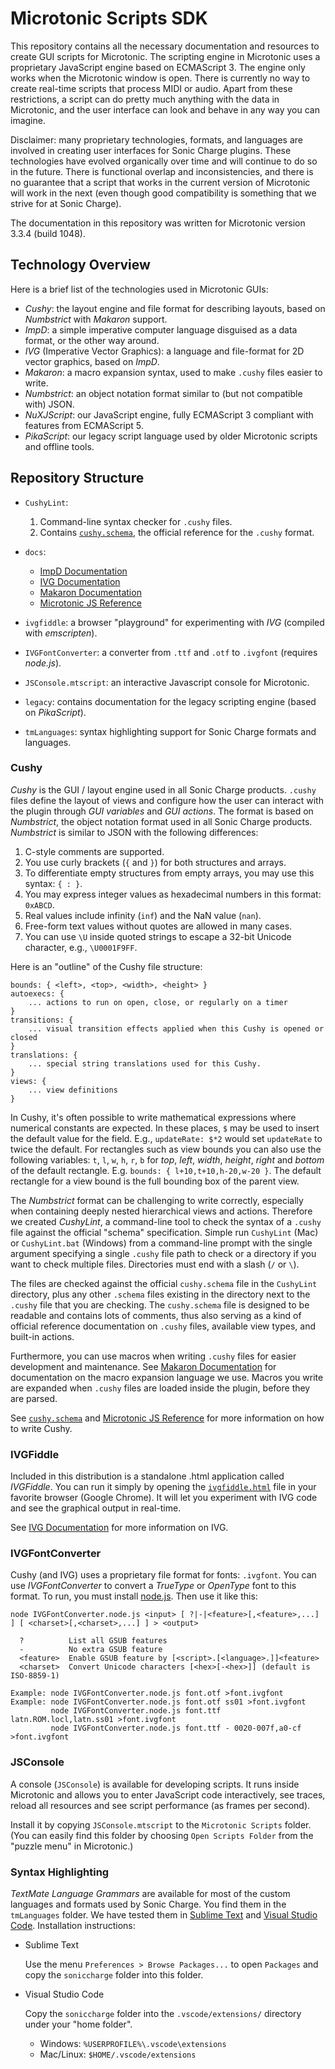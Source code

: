 # Microtonic Scripts SDK

This repository contains all the necessary documentation and resources to create GUI scripts for Microtonic. The
scripting engine in Microtonic uses a proprietary JavaScript engine based on ECMAScript 3. The engine only works when
the Microtonic window is open. There is currently no way to create real-time scripts that process MIDI or audio. Apart
from these restrictions, a script can do pretty much anything with the data in Microtonic, and the user interface can
look and behave in any way you can imagine.

Disclaimer: many proprietary technologies, formats, and languages are involved in creating user interfaces for
Sonic Charge plugins. These technologies have evolved organically over time and will continue to do so in the future.
There is functional overlap and inconsistencies, and there is no guarantee that a script that works in the current
version of Microtonic will work in the next (even though good compatibility is something that we strive for at
Sonic Charge).

The documentation in this repository was written for Microtonic version 3.3.4 (build 1048).

## Technology Overview

Here is a brief list of the technologies used in Microtonic GUIs:

- _Cushy_: the layout engine and file format for describing layouts, based on _Numbstrict_ with _Makaron_ support.
- _ImpD_: a simple imperative computer language disguised as a data format, or the other way around.
- _IVG_ (Imperative Vector Graphics): a language and file-format for 2D vector graphics, based on _ImpD_.
- _Makaron_: a macro expansion syntax, used to make `.cushy` files easier to write.
- _Numbstrict_: an object notation format similar to (but not compatible with) JSON.
- _NuXJScript_: our JavaScript engine, fully ECMAScript 3 compliant with features from ECMAScript 5.
- _PikaScript_: our legacy script language used by older Microtonic scripts and offline tools.

## Repository Structure

- `CushyLint`:
    1. Command-line syntax checker for `.cushy` files.
    2. Contains [`cushy.schema`](CushyLint/cushy.schema), the official reference for the `.cushy` format.

- `docs`:
    - [ImpD Documentation](docs/ImpD%20Documentation.md)
    - [IVG Documentation](docs/IVG%20Documentation.md)
    - [Makaron Documentation](docs/Makaron%20Documentation.md)
    - [Microtonic JS Reference](docs/Microtonic%20JS%20Reference.md)

- `ivgfiddle`: a browser "playground" for experimenting with _IVG_ (compiled with _emscripten_).

- `IVGFontConverter`: a converter from `.ttf` and `.otf` to `.ivgfont` (requires _node.js_).

- `JSConsole.mtscript`: an interactive Javascript console for Microtonic.

- `legacy`: contains documentation for the legacy scripting engine (based on _PikaScript_).

- `tmLanguages`: syntax highlighting support for Sonic Charge formats and languages.

### Cushy

_Cushy_ is the GUI / layout engine used in all Sonic Charge products. `.cushy` files define the layout of views and
configure how the user can interact with the plugin through _GUI variables_ and _GUI actions_. The format is based
on _Numbstrict_, the object notation format used in all Sonic Charge products. _Numbstrict_ is similar to JSON with
the following differences:

1. C-style comments are supported.
2. You use curly brackets (`{` and `}`) for both structures and arrays.
3. To differentiate empty structures from empty arrays, you may use this syntax: `{ : }`.
4. You may express integer values as hexadecimal numbers in this format: `0xABCD`.
5. Real values include infinity (`inf`) and the NaN value (`nan`).
6. Free-form text values without quotes are allowed in many cases.
7. You can use `\U` inside quoted strings to escape a 32-bit Unicode character, e.g., `\U0001F9FF`.

Here is an "outline" of the Cushy file structure: 

    bounds: { <left>, <top>, <width>, <height> }
    autoexecs: {
        ... actions to run on open, close, or regularly on a timer
    }
    transitions: {
        ... visual transition effects applied when this Cushy is opened or closed
    }
    translations: {
        ... special string translations used for this Cushy.
    }
    views: {
        ... view definitions
    }

In Cushy, it's often possible to write mathematical expressions where numerical constants are expected. In these places,
`$` may be used to insert the default value for the field. E.g., `updateRate: $*2` would set `updateRate` to twice the
default. For rectangles such as view bounds you can also use the following variables: `t`, `l`, `w`, `h`, `r`, `b`
for _top_, _left_, _width_, _height_, _right_ and _bottom_ of the default rectangle. E.g.
`bounds: { l+10,t+10,h-20,w-20 }`. The default rectangle for a view bound is the full bounding box of the parent view. 

The _Numbstrict_ format can be challenging to write correctly, especially when containing deeply nested hierarchical
views and actions. Therefore we created _CushyLint_, a command-line tool to check the syntax of a `.cushy` file against
the official "schema" specification. Simple run `CushyLint` (Mac) or `CushyLint.bat` (Windows) from a command-line
prompt with the single argument specifying a single `.cushy` file path to check or a directory if you want to check
multiple files. Directories must end with a slash (`/` or `\`).

The files are checked against the official `cushy.schema` file in the `CushyLint` directory, plus any other `.schema`
files existing in the directory next to the `.cushy` file that you are checking. The `cushy.schema` file is designed to
be readable and contains lots of comments, thus also serving as a kind of official reference documentation on `.cushy`
files, available view types, and built-in actions.

Furthermore, you can use macros when writing `.cushy` files for easier development and maintenance. See
[Makaron Documentation](docs/Makaron%20Documentation.md) for documentation on the macro expansion language we use. Macros
you write are expanded when `.cushy` files are loaded inside the plugin, before they are parsed.

See [`cushy.schema`](CushyLint/cushy.schema) and [Microtonic JS Reference](docs/Microtonic%20JS%20Reference.md) for more
information on how to write Cushy.

### IVGFiddle

Included in this distribution is a standalone .html application called _IVGFiddle_. You can run it simply by opening the
[`ivgfiddle.html`](https://htmlpreview.github.io/?https://github.com/malstrom72/microtonic-scripts-sdk/blob/main/ivgfiddle/ivgfiddle.html)
file in your favorite browser (Google Chrome). It will let you experiment with IVG code and see the graphical output in
real-time.

See [IVG Documentation](docs/IVG%20Documentation.md) for more information on IVG.

### IVGFontConverter

Cushy (and IVG) uses a proprietary file format for fonts: `.ivgfont`. You can use _IVGFontConverter_ to convert
a _TrueType_ or _OpenType_ font to this format. To run, you must install [node.js](https://nodejs.org/en/). Then use
it like this:

    node IVGFontConverter.node.js <input> [ ?|-|<feature>[,<feature>,...] ] [ <charset>[,<charset>,...] ] > <output>
    
      ?          List all GSUB features
      -          No extra GSUB feature
      <feature>  Enable GSUB feature by [<script>.[<language>.]]<feature>
      <charset>  Convert Unicode characters [<hex>[-<hex>]] (default is ISO-8859-1)
    
    Example: node IVGFontConverter.node.js font.otf >font.ivgfont
    Example: node IVGFontConverter.node.js font.otf ss01 >font.ivgfont
             node IVGFontConverter.node.js font.ttf latn.ROM.locl,latn.ss01 >font.ivgfont
             node IVGFontConverter.node.js font.ttf - 0020-007f,a0-cf >font.ivgfont

### JSConsole

A console (`JSConsole`) is available for developing scripts. It runs inside Microtonic and allows you to enter
JavaScript code interactively, see traces, reload all resources and see script performance (as frames per second).

Install it by copying `JSConsole.mtscript` to the `Microtonic Scripts` folder. (You can easily find this folder by
choosing `Open Scripts Folder` from the "puzzle menu" in Microtonic.)

### Syntax Highlighting

_TextMate Language Grammars_ are available for most of the custom languages and formats used by Sonic Charge. You find
them in the `tmLanguages` folder. We have tested them in [Sublime Text](https://www.sublimetext.com/) and
[Visual Studio Code](https://code.visualstudio.com/). Installation instructions:

- Sublime Text
    
  Use the menu `Preferences > Browse Packages...` to open `Packages` and copy the `soniccharge` folder into this folder.

- Visual Studio Code

  Copy the `soniccharge` folder into the `.vscode/extensions/` directory under your "home folder".

  - Windows: `%USERPROFILE%\.vscode\extensions`
  - Mac/Linux: `$HOME/.vscode/extensions`
